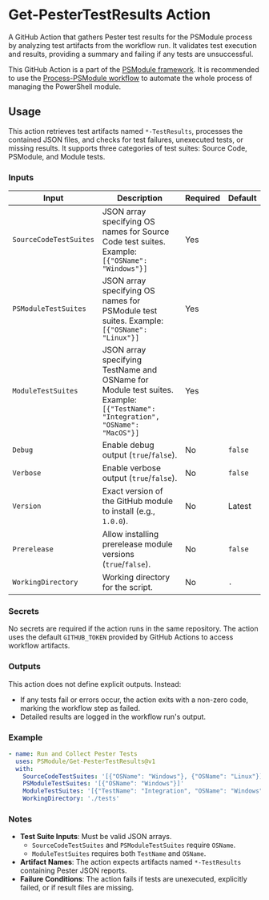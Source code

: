 # Get-PesterTestResults Action

A GitHub Action that gathers Pester test results for the PSModule process by analyzing test artifacts from the workflow run.
It validates test execution and results, providing a summary and failing if any tests are unsuccessful.

This GitHub Action is a part of the [PSModule framework](https://github.com/PSModule). It is recommended to use the
[Process-PSModule workflow](https://github.com/PSModule/Process-PSModule) to automate the whole process of managing the PowerShell module.

## Usage

This action retrieves test artifacts named `*-TestResults`, processes the contained JSON files, and checks for test failures, unexecuted tests,
or missing results. It supports three categories of test suites: Source Code, PSModule, and Module tests.

### Inputs

| Input                   | Description                                                                                                                   | Required | Default   |
|-------------------------|-------------------------------------------------------------------------------------------------------------------------------|----------|-----------|
| `SourceCodeTestSuites`  | JSON array specifying OS names for Source Code test suites. Example: `[{"OSName": "Windows"}]`                                | Yes      |           |
| `PSModuleTestSuites`    | JSON array specifying OS names for PSModule test suites. Example: `[{"OSName": "Linux"}]`                                     | Yes      |           |
| `ModuleTestSuites`      | JSON array specifying TestName and OSName for Module test suites. Example: `[{"TestName": "Integration", "OSName": "MacOS"}]` | Yes      |           |
| `Debug`                 | Enable debug output (`true`/`false`).                                                                                         | No       | `false`   |
| `Verbose`               | Enable verbose output (`true`/`false`).                                                                                       | No       | `false`   |
| `Version`               | Exact version of the GitHub module to install (e.g., `1.0.0`).                                                                | No       | Latest    |
| `Prerelease`            | Allow installing prerelease module versions (`true`/`false`).                                                                 | No       | `false`   |
| `WorkingDirectory`      | Working directory for the script.                                                                                             | No       | `.`       |

### Secrets

No secrets are required if the action runs in the same repository. The action uses the default `GITHUB_TOKEN` provided by GitHub Actions to access workflow artifacts.

### Outputs

This action does not define explicit outputs. Instead:

- If any tests fail or errors occur, the action exits with a non-zero code, marking the workflow step as failed.
- Detailed results are logged in the workflow run's output.

### Example

```yaml
- name: Run and Collect Pester Tests
  uses: PSModule/Get-PesterTestResults@v1
  with:
    SourceCodeTestSuites: '[{"OSName": "Windows"}, {"OSName": "Linux"}]'
    PSModuleTestSuites: '[{"OSName": "Windows"}]'
    ModuleTestSuites: '[{"TestName": "Integration", "OSName": "Windows"}]'
    WorkingDirectory: './tests'
```

### Notes
- **Test Suite Inputs**: Must be valid JSON arrays.
  - `SourceCodeTestSuites` and `PSModuleTestSuites` require `OSName`.
  - `ModuleTestSuites` requires both `TestName` and `OSName`.
- **Artifact Names**: The action expects artifacts named `*-TestResults` containing Pester JSON reports.
- **Failure Conditions**: The action fails if tests are unexecuted, explicitly failed, or if result files are missing.
